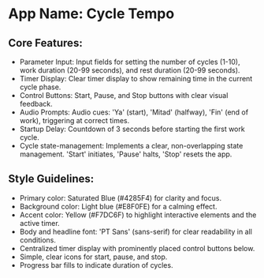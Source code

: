 # **App Name**: Cycle Tempo

## Core Features:

- Parameter Input: Input fields for setting the number of cycles (1-10), work duration (20-99 seconds), and rest duration (20-99 seconds).
- Timer Display: Clear timer display to show remaining time in the current cycle phase.
- Control Buttons: Start, Pause, and Stop buttons with clear visual feedback.
- Audio Prompts: Audio cues: 'Ya' (start), 'Mitad' (halfway), 'Fin' (end of work), triggering at correct times.
- Startup Delay: Countdown of 3 seconds before starting the first work cycle.
- Cycle state-management: Implements a clear, non-overlapping state management. 'Start' initiates, 'Pause' halts, 'Stop' resets the app.

## Style Guidelines:

- Primary color: Saturated Blue (#4285F4) for clarity and focus.
- Background color: Light blue (#E8F0FE) for a calming effect.
- Accent color: Yellow (#F7DC6F) to highlight interactive elements and the active timer.
- Body and headline font: 'PT Sans' (sans-serif) for clear readability in all conditions.
- Centralized timer display with prominently placed control buttons below.
- Simple, clear icons for start, pause, and stop.
- Progress bar fills to indicate duration of cycles.